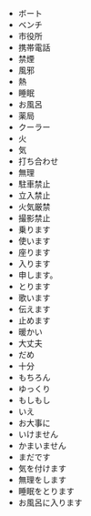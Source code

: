 * ボート
* ベンチ
* 市役所
* 携帯電話
* 禁煙
* 風邪
* 熱
* 睡眠
* お風呂
* 薬局
* クーラー
* 火
* 気
* 打ち合わせ
* 無理
* 駐車禁止
* 立入禁止
* 火気厳禁
* 撮影禁止
* 乗ります
* 使います
* 座ります
* 入ります
* 申します。
* とります
* 歌います
* 伝えます
* 止めます
* 暖かい
* 大丈夫
* だめ
* 十分
* もちろん
* ゆっくり
* もしもし
* いえ
* お大事に
* いけません
* かまいません
* まだです
* 気を付けます
* 無理をします
* 睡眠をとります
* お風呂に入ります
